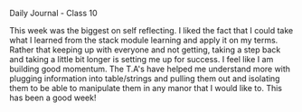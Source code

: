 Daily Journal - Class 10

This week was the biggest on self reflecting. I liked the fact that I could take what I learned from the stack module learning and apply it on my terms. Rather that keeping up with everyone and not getting, taking a step back and taking a little bit longer is setting me up for success. I feel like I am building good momentum. The T.A's have helped me understand more with plugging information into table/strings and pulling them out and isolating them to be able to manipulate them in any manor that I would like to. This has been a good week!
